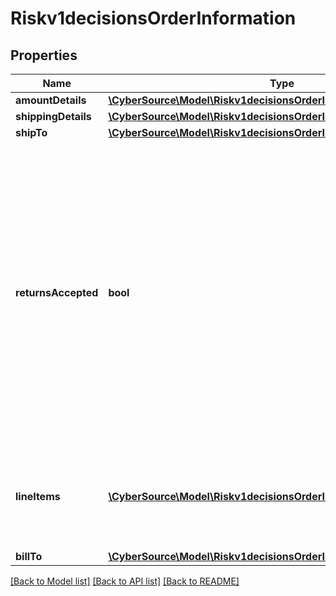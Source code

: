 # Riskv1decisionsOrderInformation

## Properties
Name | Type | Description | Notes
------------ | ------------- | ------------- | -------------
**amountDetails** | [**\CyberSource\Model\Riskv1decisionsOrderInformationAmountDetails**](Riskv1decisionsOrderInformationAmountDetails.md) |  | [optional] 
**shippingDetails** | [**\CyberSource\Model\Riskv1decisionsOrderInformationShippingDetails**](Riskv1decisionsOrderInformationShippingDetails.md) |  | [optional] 
**shipTo** | [**\CyberSource\Model\Riskv1decisionsOrderInformationShipTo**](Riskv1decisionsOrderInformationShipTo.md) |  | [optional] 
**returnsAccepted** | **bool** | Boolean that indicates whether returns are accepted for this order. This field can contain one of the following values: - true: Returns are accepted for this order. - false: Returns are not accepted for this order. | [optional] 
**lineItems** | [**\CyberSource\Model\Riskv1decisionsOrderInformationLineItems[]**](Riskv1decisionsOrderInformationLineItems.md) | This array contains detailed information about individual products in the order. | [optional] 
**billTo** | [**\CyberSource\Model\Riskv1decisionsOrderInformationBillTo**](Riskv1decisionsOrderInformationBillTo.md) |  | [optional] 

[[Back to Model list]](../README.md#documentation-for-models) [[Back to API list]](../README.md#documentation-for-api-endpoints) [[Back to README]](../README.md)


